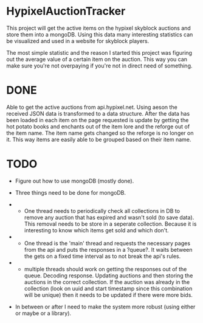# HypixelAuctionTracker

This project will get the active items on the hypixel skyblock auctions and store them into a mongoDB. Using this data many interesting statistics can be visualized and used in a website for skyblock players.

The most simple statistic and the reason I started this project was figuring out the average value of a certain item on the auction. This way you can make sure you're not overpaying if you're not in direct need of something.

# DONE

Able to get the active auctions from api.hypixel.net. Using aeson the received JSON data is transformed to a data structure. After the data has been loaded in each item on the page requested is update by getting the hot potato books and enchants out of the item lore and the reforge out of the item name. The item name gets changed so the reforge is no longer on it. This way items are easily able to be grouped based on their item name.

# TODO

- Figure out how to use mongoDB (mostly done).
- Three things need to be done for mongoDB.
- - One thread needs to periodically check all collections in DB to remove any auction that has expired and wasn't sold (to save data). This removal needs to be store in a seperate collection. Because it is interesting to know which items get sold and which don't.
- - One thread is the 'main' thread and requests the necessary pages from the api and puts the responses in a ?queue?. It waits between the gets on a fixed time interval as to not break the api's rules.
- -  multiple threads should work on getting the responses out of the queue. Decoding response. Updating auctions and then storing the auctions in the correct collection. If the auction was already in the collection (look on uuid and start timestamp since this combination will be unique) then it needs to be updated if there were more bids.


- In between or after I need to make the system more robust (using either or maybe or a library).